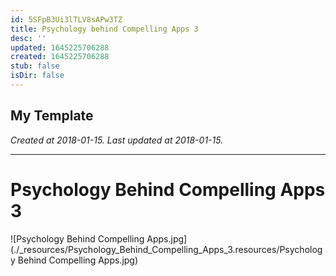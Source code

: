 ```yaml
---
id: 5SFpB3Ui3lTLV8sAPw3TZ
title: Psychology behind Compelling Apps 3
desc: ''
updated: 1645225706288
created: 1645225706288
stub: false
isDir: false
---
```

My Template
---

_Created at 2018-01-15._
_Last updated at 2018-01-15._




---

# Psychology Behind Compelling Apps 3


![Psychology Behind Compelling Apps.jpg](./_resources/Psychology_Behind_Compelling_Apps_3.resources/Psychology Behind Compelling Apps.jpg)


